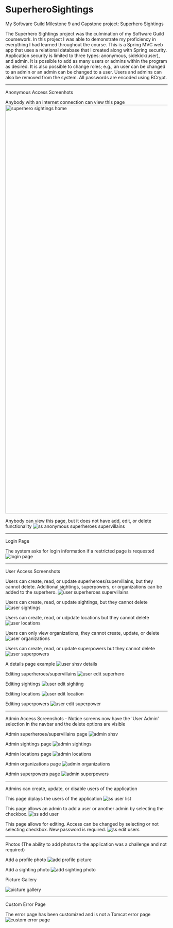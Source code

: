 # SuperheroSightings
My Software Guild Milestone 9 and Capstone project:  Superhero Sightings

The Superhero Sightings project was the culmination of my Software Guild coursework.  In this project I was able to demonstrate my proficiency in everything I had learned throughout the course.  This is a Spring MVC web app that uses a relational database that I created along with Spring security.  Application security is limited to three types:  anonymous, sidekick(user), and admin.  It is possible to add as many users or admins within the program as desired.  It is also possible to change roles; e.g., an user can be changed to an admin or an admin can be changed to a user.  Users and admins can also be removed from the system.  All passwords are encoded using BCrypt.
_______________________________________________________________________________________________________________

Anonymous Access Screenhots

Anybody with an internet connection can view this page
<img width="1271" alt="superhero sightings home" src="https://user-images.githubusercontent.com/30512121/44425506-11daed00-a55a-11e8-8c85-a443a2eef3a0.png">

Anybody can view this page, but it does not have add, edit, or delete functionality
![ss anonymous superheroes supervillains](https://user-images.githubusercontent.com/30512121/44425524-1acbbe80-a55a-11e8-9838-9fa41ea3d126.png)

_______________________________________________________________________________________________________________

Login Page

The system asks for login information if a restricted page is requested
![login page](https://user-images.githubusercontent.com/30512121/44426152-e35e1180-a55b-11e8-9e3b-728431b9c97f.png)

_______________________________________________________________________________________________________________

User Access Screenshots

Users can create, read, or update superheroes/supervillains, but they cannot delete.  Additional sightings, superpowers, or organizations can be added to the superhero.
![user superheroes supervillains](https://user-images.githubusercontent.com/30512121/44425537-26b78080-a55a-11e8-9e75-e70ce703d109.png)

Users can create, read, or update sightings, but they cannot delete
![user sightings](https://user-images.githubusercontent.com/30512121/44425863-1e137a00-a55b-11e8-8790-cbb9d4283aab.png)

Users can create, read, or udpdate locations but they cannot delete
![user locations](https://user-images.githubusercontent.com/30512121/44425867-210e6a80-a55b-11e8-9aad-9d84b5057166.png)

Users can only view organizations, they cannot create, update, or delete
![user organizations](https://user-images.githubusercontent.com/30512121/44425871-24095b00-a55b-11e8-9495-a42ffa50a5c1.png)

Users can create, read, or update superpowers but they cannot delete
![user superpowers](https://user-images.githubusercontent.com/30512121/44426105-c6294300-a55b-11e8-90f1-7eee9aba7ee6.png)

A details page example
![user shsv details](https://user-images.githubusercontent.com/30512121/44426133-d5a88c00-a55b-11e8-9b78-248e641f79f7.png)

Editing superheroes/supervillains
![user edit superhero](https://user-images.githubusercontent.com/30512121/44426138-d93c1300-a55b-11e8-8833-66552f846ad2.png)

Editing sightings
![user edit sighting](https://user-images.githubusercontent.com/30512121/44426142-dc370380-a55b-11e8-93ee-88365280218e.png)

Editing locations
![user edit location](https://user-images.githubusercontent.com/30512121/44428290-ecea7800-a561-11e8-9b31-c4701024b35a.png)

Editing superpowers
![user edit superpower](https://user-images.githubusercontent.com/30512121/44426150-e0fbb780-a55b-11e8-9adf-d3c9bacc4ba2.png)

_______________________________________________________________________________________________________________

Admin Access Screenshots - Notice screens now have the 'User Admin' selection in the navbar and the delete options are visible

Admin superheroes/supervillains page
![admin shsv](https://user-images.githubusercontent.com/30512121/44426159-e8bb5c00-a55b-11e8-9d9f-1f9c5f059847.png)

Admin sightings page
![admin sightings](https://user-images.githubusercontent.com/30512121/44426161-eb1db600-a55b-11e8-8039-a9c9d5282882.png)

Admin locations page
![admin locations](https://user-images.githubusercontent.com/30512121/44426164-ed801000-a55b-11e8-83fc-81f02adac3d4.png)

Admin organizations page
![admin organizations](https://user-images.githubusercontent.com/30512121/44426168-ef49d380-a55b-11e8-8926-c1bea70106b6.png)

Admin superpowers page
![admin superpowers](https://user-images.githubusercontent.com/30512121/44426169-f1ac2d80-a55b-11e8-8bbf-3a40f7ef6266.png)

_______________________________________________________________________________________________________________

Admins can create, update, or disable users of the application

This page diplays the users of the application
![ss user list](https://user-images.githubusercontent.com/30512121/44429063-43f14c80-a564-11e8-9bf7-bca0acba5c97.png)

This page allows an admin to add a user or another admin by selecting the checkbox.
![ss add user](https://user-images.githubusercontent.com/30512121/44429067-481d6a00-a564-11e8-9910-d8ee66b33370.png)

This page allows for editing.  Access can be changed by selecting or not selecting checkbox.  New password is required.
![ss edit users](https://user-images.githubusercontent.com/30512121/44429065-4653a680-a564-11e8-8573-52bff7954ba6.png)

_______________________________________________________________________________________________________________

Photos (The ability to add photos to the application was a challenge and not required)

Add a profile photo
![add profile picture](https://user-images.githubusercontent.com/30512121/44426109-c9243380-a55b-11e8-8c41-c8af206a7694.png)

Add a sighting photo
![add sighting photo](https://user-images.githubusercontent.com/30512121/44426116-ccb7ba80-a55b-11e8-9790-4907a0351c5c.png)

Picture Gallery

![picture gallery](https://user-images.githubusercontent.com/30512121/44426125-d2ad9b80-a55b-11e8-937a-2ce6a3a9b712.png)

_______________________________________________________________________________________________________________

Custom Error Page

The error page has been customized and is not a Tomcat error page
![custom error page](https://user-images.githubusercontent.com/30512121/44426154-e5c06b80-a55b-11e8-861f-5eda5632248e.png)

